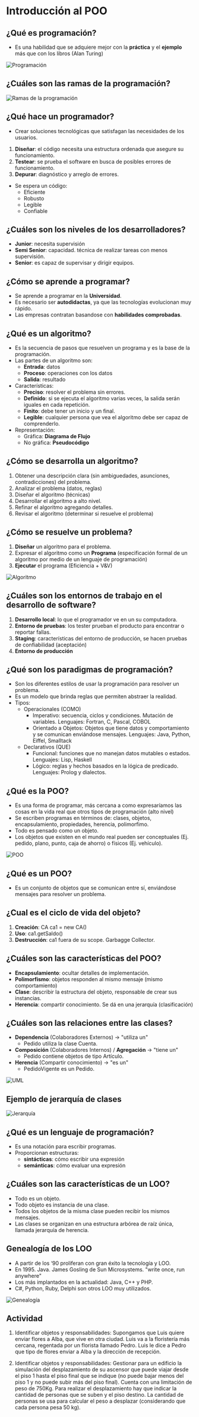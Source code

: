 # Introducción al POO

## ¿Qué es programación?

* Es una habilidad que se adquiere mejor con la **práctica** y el **ejemplo** más que con los libros (Alan Turing)

![Programación](img/programacion.png)

## ¿Cuáles son las ramas de la programación?

![Ramas de la programación](img/ramas-programacion.png)

## ¿Qué hace un programador?

* Crear soluciones tecnológicas que satisfagan las necesidades de los usuarios.

1. **Diseñar**: el código necesita una estructura ordenada que asegure su funcionamiento.
1. **Testear**: se prueba el software en busca de posibles errores de funcionamiento.
1. **Depurar**: diagnóstico y arreglo de errores.

* Se espera un código:
  * Eficiente
  * Robusto
  * Legible
  * Confiable

## ¿Cuáles son los niveles de los desarrolladores?

* **Junior**: necesita supervisión
* **Semi Senior**: capacidad. técnica de realizar tareas con menos supervisión.
* **Senior**: es capaz de supervisar y dirigir equipos.

## ¿Cómo se aprende a programar?

* Se aprende a programar en la **Universidad**.
* Es necesario ser **autodidactas**, ya que las tecnologías evolucionan muy rápido.
* Las empresas contratan basandose con **habilidades comprobadas**.

## ¿Qué es un algoritmo?

* Es la secuencia de pasos que resuelven un programa y es la base de la programación.
* Las partes de un algoritmo son:
  * **Entrada**: datos
  * **Proceso**: operaciones con los datos
  * **Salida**: resultado
* Características:
  * **Preciso**: resolver el problema sin errores.
  * **Definido**: si se ejecuta el algoritmo varias veces, la salida serán iguales en cada repetición.
  * **Finito**: debe tener un inicio y un final.
  * **Legible**: cualquier persona que vea el algoritmo debe ser capaz de comprenderlo.
* Representación:
  * Gráfica: **Diagrama de Flujo**
  * No gráfica: **Pseudocódigo**

## ¿Cómo se desarrolla un algoritmo?

1. Obtener una descripción clara (sin ambiguedades, asunciones, contradicciones) del problema.
1. Analizar el problema (datos, reglas)
1. Diseñar el algoritmo (técnicas)
1. Desarrollar el algoritmo a alto nivel.
1. Refinar el algoritmo agregando detalles.
1. Revisar el algoritmo (determinar si resuelve el problema)

## ¿Cómo se resuelve un problema?

1. **Diseñar** un algoritmo para el problema.
2. Expresar el algoritmo como un **Programa** (especificación formal de un algoritmo por medio de un lenguaje de programación)
3. **Ejecutar** el programa (Eficiencia + V&V)

![Algoritmo](img/algoritmo.png)

## ¿Cuáles son los entornos de trabajo en el desarrollo de software?

1. **Desarrollo local**: lo que el programador ve en un su computadora.
1. **Entorno de pruebas**: los tester prueban el producto para encontrar o reportar fallas.
1. **Staging**: características del entorno de producción, se hacen pruebas de confiabilidad (aceptación)
1. **Entorno de producción**

## ¿Qué son los paradigmas de programación?

* Son los diferentes estilos de usar la programación para resolver un problema.
* Es un modelo que brinda reglas que permiten abstraer la realidad.
* Tipos:
  * Operacionales (COMO)
    * Imperativo: secuencia, ciclos y condiciones. Mutación de variables. Lenguajes: Fortran, C, Pascal, COBOL
    * Orientado a Objetos: Objetos que tiene datos y comportamiento y se comunican enviándose mensajes. Lenguajes: Java, Python, Eiffel, Smalltack
  * Declarativos (QUE)
    * Funcional: funciones que no manejan datos mutables o estados. Lenguajes: Lisp, Haskell
    * Lógico: reglas y hechos basados en la lógica de predicado. Lenguajes: Prolog y dialectos.

## ¿Qué es la POO?

* Es una forma de programar, más cercana a como expresaríamos las cosas en la vida real que otros tipos de programación (alto nivel)
* Se escriben programas en términos de: clases, objetos, encapsulamiento, propiedades, herencia, polimorfimo.
* Todo es pensado como un objeto.
* Los objetos que existen en el mundo real pueden ser conceptuales (Ej. pedido, plano, punto, caja de ahorro) o físicos (Ej. vehículo).

![POO](img/poo.png)

## ¿Qué es un POO?

* Es un conjunto de objetos que se comunican entre sí, enviándose mensajes para resolver un problema.

## ¿Cual es el ciclo de vida del objeto?

1. **Creación**: CA ca1 = new CA()
2. **Uso**: ca1.getSaldo()
3. **Destrucción**: ca1 fuera de su scope. Garbagge Collector.

## ¿Cuáles son las características del POO?

* **Encapsulamiento**: ocultar detalles de implementación.
* **Polimorfismo**: objetos responden al mismo mensaje (mismo comportamiento)
* **Clase**: describir la estructura del objeto, responsable de crear sus instancias.
* **Herencia**: compartir conocimiento. Se dá en una jerarquía (clasificación)

## ¿Cuáles son las relaciones entre las clases?

* **Dependencia** (Colaboradores Externos) -> "utiliza un"
  * Pedido utiliza la clase Cuenta.
* **Composición** (Colaboradores Internos) / **Agregación** -> "tiene un"
  * Pedido contiene objetos de tipo Artículo.
* **Herencia** (Compartir conocimiento) -> "es un"
  * PedidoVigente es un Pedido.

![UML](img/uml.png)

## Ejemplo de jerarquía de clases

![Jerarquía](img/jerarquia.png)

## ¿Qué es un lenguaje de programación?

* Es una notación para escribir programas.
* Proporcionan estructuras:
  * **sintácticas**: cómo escribir una expresión
  * **semánticas**: cómo evaluar una expresión

## ¿Cuáles son las características de un LOO?

* Todo es un objeto.
* Todo objeto es instancia de una clase.
* Todos los objetos de la misma clase pueden recibir los mismos   mensajes.
* Las clases se organizan en una estructura arbórea de raíz única, llamada jerarquía de herencia.

## Genealogía de los LOO

* A partir de los ‘90 proliferan con gran éxito la tecnología y LOO.
* En 1995. Java. James Gosling de Sun Microsystems. "write once, run anywhere"
* Los más implantados en la actualidad: Java, C++ y PHP.
* C#, Python, Ruby, Delphi son otros LOO muy utilizados.

![Genealogía](img/genealogia.png)

## Actividad

1. Identificar objetos y responsabilidades: Supongamos que Luis quiere enviar flores a Alba, que vive en otra ciudad. Luis va a la floristería más cercana, regentada por un florista llamado Pedro. Luis le dice a Pedro que tipo de flores enviar a Alba y la dirección de recepción.

1. Identificar objetos y responsabilidades: Gestionar para un edificio la simulación del desplazamiento de su ascensor que puede viajar desde el piso 1 hasta el piso final que se indique (no puede bajar menos del piso 1 y no puede subir más del piso final). Cuenta con una limitación de peso de 750Kg. Para realizar el desplazamiento hay que indicar la cantidad de personas que se suben y el piso destino. La cantidad de personas se usa para calcular el peso a desplazar (considerando que cada persona pesa 50 kg).
